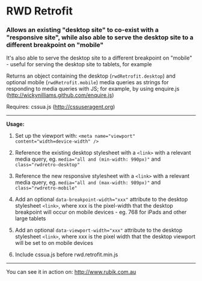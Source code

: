 RWD Retrofit
============

### Allows an existing "desktop site" to co-exist with a "responsive site", while also able to serve the desktop site to a different breakpoint on "mobile"

It's also able to serve the desktop site to a different breakpoint on "mobile" - useful for serving the desktop site to tablets, for example

Returns an object containing the desktop (`rwdRetrofit.desktop`) and optional mobile (`rwdRetrofit.mobile`) media queries as strings for responding to media queries with JS; for example, by using enquire.js (http://wickynilliams.github.com/enquire.js)

Requires: cssua.js (http://cssuseragent.org)

---

**Usage:**

1. Set up the viewport with: `<meta name="viewport" content="width=device-width" />`

2. Reference the existing desktop stylesheet with a `<link>` with a relevant media query, eg. `media="all and (min-width: 990px)"` and `class="rwdretro-desktop"`

3. Reference the new responsive stylesheet with a `<link>` with a relevant media query, eg. `media="all and (max-width: 989px)"` and `class="rwdretro-mobile"`

4. Add an optional `data-breakpoint-width="xxx"` attribute to the desktop stylesheet `<link>`, where xxx is the pixel-width that the desktop breakpoint will occur on mobile devices - eg. 768 for iPads and other large tablets

5. Add an optional `data-viewport-width="xxx"` attribute to the desktop stylesheet `<link>`, where xxx is the pixel width that the desktop viewport will be set to on mobile devices

6. Include cssua.js before rwd.retrofit.min.js

---

You can see it in action on: http://www.rubik.com.au